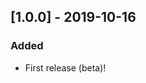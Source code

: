 ## [1.0.0] - 2019-10-16
### Added
- First release (beta)!

<!---
### Added
### Changed
### Removed
### Fixed
### Security
-->
